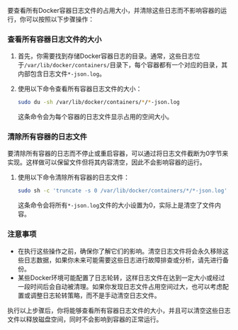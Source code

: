 要查看所有Docker容器日志文件的占用大小，并清除这些日志而不影响容器的运行，你可以按照以下步骤操作：

### 查看所有容器日志文件的大小

1. 首先，你需要找到存储Docker容器日志的目录。通常，这些日志位于`/var/lib/docker/containers/`目录下，每个容器都有一个对应的目录，其内部包含日志文件`*-json.log`。

2. 使用以下命令查看所有容器日志文件的大小：

   ```bash
   sudo du -sh /var/lib/docker/containers/*/*-json.log
   ```

   这条命令会为每个容器的日志文件显示占用的空间大小。

### 清除所有容器的日志文件

要清除所有容器的日志而不停止或重启容器，可以通过将日志文件截断为0字节来实现。这样做可以保留文件但将其内容清空，因此不会影响容器的运行。

1. 使用以下命令清除所有容器的日志文件：

   ```bash
   sudo sh -c 'truncate -s 0 /var/lib/docker/containers/*/*-json.log'
   ```

   这条命令会将所有`*-json.log`文件的大小设置为0，实际上是清空了文件内容。

### 注意事项

- 在执行这些操作之前，确保你了解它们的影响。清空日志文件将会永久移除这些日志数据，如果你未来可能需要这些日志进行故障排查或分析，请先进行备份。
- 某些Docker环境可能配置了日志轮转，这样日志文件在达到一定大小或经过一段时间后会自动被清理。如果你发现日志文件占用空间过大，也可以考虑配置或调整日志轮转策略，而不是手动清空日志文件。

执行以上步骤后，你将能够查看所有容器日志文件的大小，并且可以清空这些日志文件以释放磁盘空间，同时不会影响到容器的正常运行。